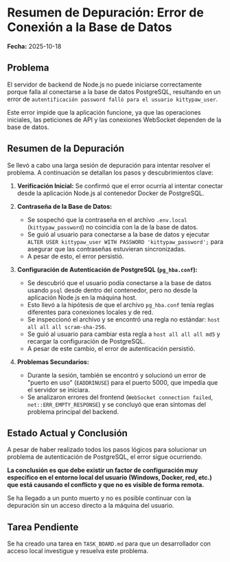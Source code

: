 # Resumen de Depuración: Error de Conexión a la Base de Datos

**Fecha:** 2025-10-18

## Problema

El servidor de backend de Node.js no puede iniciarse correctamente porque falla al conectarse a la base de datos PostgreSQL, resultando en un error de `autentificación password falló para el usuario kittypaw_user`.

Este error impide que la aplicación funcione, ya que las operaciones iniciales, las peticiones de API y las conexiones WebSocket dependen de la base de datos.

## Resumen de la Depuración

Se llevó a cabo una larga sesión de depuración para intentar resolver el problema. A continuación se detallan los pasos y descubrimientos clave:

1.  **Verificación Inicial:** Se confirmó que el error ocurría al intentar conectar desde la aplicación Node.js al contenedor Docker de PostgreSQL.

2.  **Contraseña de la Base de Datos:**
    *   Se sospechó que la contraseña en el archivo `.env.local` (`kittypaw_password`) no coincidía con la de la base de datos.
    *   Se guió al usuario para conectarse a la base de datos y ejecutar `ALTER USER kittypaw_user WITH PASSWORD 'kittypaw_password';` para asegurar que las contraseñas estuvieran sincronizadas.
    *   A pesar de esto, el error persistió.

3.  **Configuración de Autenticación de PostgreSQL (`pg_hba.conf`):**
    *   Se descubrió que el usuario podía conectarse a la base de datos usando `psql` desde dentro del contenedor, pero no desde la aplicación Node.js en la máquina host.
    *   Esto llevó a la hipótesis de que el archivo `pg_hba.conf` tenía reglas diferentes para conexiones locales y de red.
    *   Se inspeccionó el archivo y se encontró una regla no estándar: `host all all all scram-sha-256`.
    *   Se guió al usuario para cambiar esta regla a `host all all all md5` y recargar la configuración de PostgreSQL.
    *   A pesar de este cambio, el error de autenticación persistió.

4.  **Problemas Secundarios:**
    *   Durante la sesión, también se encontró y solucionó un error de "puerto en uso" (`EADDRINUSE`) para el puerto 5000, que impedía que el servidor se iniciara.
    *   Se analizaron errores del frontend (`WebSocket connection failed`, `net::ERR_EMPTY_RESPONSE`) y se concluyó que eran síntomas del problema principal del backend.

## Estado Actual y Conclusión

A pesar de haber realizado todos los pasos lógicos para solucionar un problema de autenticación de PostgreSQL, el error sigue ocurriendo.

**La conclusión es que debe existir un factor de configuración muy específico en el entorno local del usuario (Windows, Docker, red, etc.) que está causando el conflicto y que no es visible de forma remota.**

Se ha llegado a un punto muerto y no es posible continuar con la depuración sin un acceso directo a la máquina del usuario.

## Tarea Pendiente

Se ha creado una tarea en `TASK_BOARD.md` para que un desarrollador con acceso local investigue y resuelva este problema.
